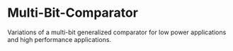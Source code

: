 # Multi-Bit-Comparator
Variations of a multi-bit generalized comparator for low power applications and high performance applications.
